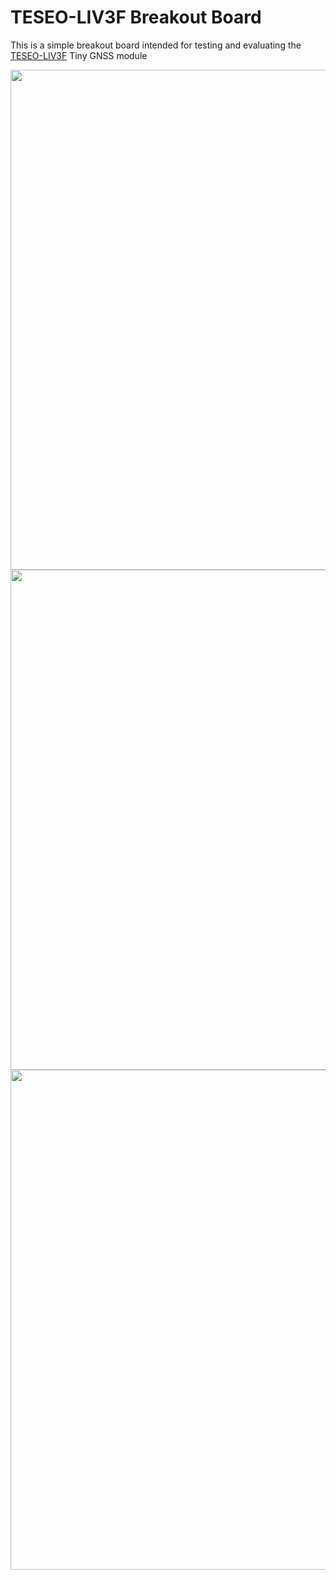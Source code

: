 # TESEO-LIV3F Breakout Board

This is a simple breakout board intended for testing and evaluating the [TESEO-LIV3F][db4cd872] Tiny GNSS module

  [db4cd872]: https://www.st.com/en/positioning/teseo-liv3f.html "teseo-liv3f"

<img width="800" src="https://user-images.githubusercontent.com/15846193/63839797-398c3e80-c980-11e9-9a6c-3462621e9420.png" />
<img width="800" src="https://user-images.githubusercontent.com/15846193/63839881-650f2900-c980-11e9-80e8-0dbbf0d74fbd.png" />
<img width="800" src="https://user-images.githubusercontent.com/15846193/63839843-532d8600-c980-11e9-977b-553d73ab70f3.png" />
